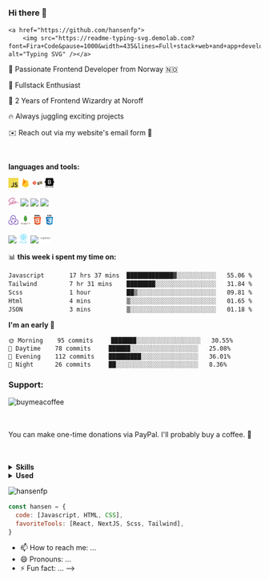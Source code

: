 ### Hi there 👋

<!--
**hansenfp/hansenfp** is a ✨ _special_ ✨ repository because its `README.md` (this file) appears on your GitHub profile.

Here are some ideas to get you started:

- 🔭 I’m currently working on ...
- 🌱 I’m currently learning ...
- 👯 I’m looking to collaborate on ...
- 🤔 I’m looking for help with ...
- 💬 Ask me about ...<p>

   <p align="center">
   <i>❗️<i>A problem can be solved in a 100 different ways and There's always an easier way to solve a problem.</i>
   </p>
  
  <p>
    <!-- Typing SVG by DenverCoder1 - https://github.com/DenverCoder1/readme-typing-svg -->
    <a href="https://github.com/hansenfp">
        <img src="https://readme-typing-svg.demolab.com?font=Fira+Code&pause=1000&width=435&lines=Full+stack+web+and+app+developer;Experienced+UI%2FUX+Designer;Always+learning+new+things;3%2B+years+of+coding+experience" alt="Typing SVG" /></a>
  </p>
      
   <p>🚀 Passionate Frontend Developer from Norway 🇳🇴</p>
   <p>🌟 Fullstack Enthusiast</p>
   <p>💼 2 Years of Frontend Wizardry at Noroff</p>
   <p>🔥 Always juggling exciting projects</p>
   <p>✉️ Reach out via my website's email form 📧</p>

<br>
   

   









**languages and tools:**  

<code><img height="20" src="https://raw.githubusercontent.com/github/explore/80688e429a7d4ef2fca1e82350fe8e3517d3494d/topics/javascript/javascript.png"></code>
<code><img height="20" src="https://raw.githubusercontent.com/github/explore/80688e429a7d4ef2fca1e82350fe8e3517d3494d/topics/firebase/firebase.png"></code>
<code><img height="20" src="https://raw.githubusercontent.com/github/explore/80688e429a7d4ef2fca1e82350fe8e3517d3494d/topics/git/git.png"></code>
<code><img height="20" src="https://raw.githubusercontent.com/devicons/devicon/master/icons/bootstrap/bootstrap-plain-wordmark.svg"></code>              

<code><img height="20" src="https://raw.githubusercontent.com/devicons/devicon/master/icons/sass/sass-original.svg"></code>
<code><img height="20" src="https://www.vectorlogo.zone/logos/tailwindcss/tailwindcss-icon.svg"></code>
<code><img height="20" src="https://www.vectorlogo.zone/logos/adobe_illustrator/adobe_illustrator-icon.svg"></code>
<code><img height="20" src="https://cdn.worldvectorlogo.com/logos/adobe-xd.svg"></code>

<code><img height="20" src="https://raw.githubusercontent.com/devicons/devicon/master/icons/redux/redux-original.svg"></code>
<code><img height="20" src="https://raw.githubusercontent.com/devicons/devicon/master/icons/mongodb/mongodb-original-wordmark.svg"></code>
<code><img height="20" src="https://raw.githubusercontent.com/devicons/devicon/master/icons/html5/html5-original-wordmark.svg"></code>
<code><img height="20" src="https://raw.githubusercontent.com/devicons/devicon/master/icons/css3/css3-original-wordmark.svg"></code>

<code><img height="20" src="https://cdn.worldvectorlogo.com/logos/nextjs-2.svg"></code>
<code><img height="20" src="https://raw.githubusercontent.com/devicons/devicon/master/icons/react/react-original-wordmark.svg"></code>
<code><img height="20" src="https://reactnative.dev/img/header_logo.svg"></code>
<code><img height="20" src="https://raw.githubusercontent.com/devicons/devicon/master/icons/express/express-original-wordmark.svg"></code>



📊 **this week i spent my time on:**
<!--START_SECTION:waka-->

```txt
Javascript       17 hrs 37 mins  █████████████▓░░░░░░░░░░░   55.06 %
Tailwind         7 hr 31 mins    ████████░░░░░░░░░░░░░░░░░   31.84 %
Scss             1 hour          ██▒░░░░░░░░░░░░░░░░░░░░░░   09.81 %
Html             4 mins          ▒░░░░░░░░░░░░░░░░░░░░░░░░   01.65 %
JSON             3 mins          ▒░░░░░░░░░░░░░░░░░░░░░░░░   01.18 %
```

<!--END_SECTION:waka-->

**I'm an early 🐤** 
```text
🌞 Morning    95 commits     ███████░░░░░░░░░░░░░░░░░░   30.55% 
🌆 Daytime    78 commits     ██████░░░░░░░░░░░░░░░░░░░   25.08% 
🌃 Evening    112 commits    █████████░░░░░░░░░░░░░░░░   36.01% 
🌙 Night      26 commits     ██░░░░░░░░░░░░░░░░░░░░░░░   8.36%

```

<h3>Support:</h3>

<p><a href="https://www.paypal.me/amfin"> <img align="left" src="https://cdn.buymeacoffee.com/buttons/v2/default-yellow.png" height="50" width="210" alt="buymeacoffee" /></a></p>
<br><br><br>
<p></p>You can make one-time donations via PayPal. I'll probably buy a coffee. 🍵</p><br><br>


<details>
  <summary><b>Skills</b></summary>
<h3>👨‍💻 Programming and Markup Languages</h3>

<p>  
</a>
<a href="https://github.com/search?q=user%3ADenverCoder1+language%3Acss"><img alt="CSS" src="https://img.shields.io/badge/CSS-1572B6.svg?logo=css3&logoColor=white"></a>
<a href="https://github.com/search?q=user%3ADenverCoder1+language%3Ahtml"><img alt="HTML" src="https://img.shields.io/badge/HTML-E34F26.svg?logo=html5&logoColor=white"></a>
<a href="https://github.com/search?q=user%3ADenverCoder1+language%3Ajavascript"><img alt="JavaScript" src="https://img.shields.io/badge/JavaScript-F7DF1E.svg?logo=javascript&logoColor=black"></a>
<a href="https://github.com/search?q=user%3ADenverCoder1+language%3Ajavascript"><img alt="Node.js" src="https://img.shields.io/badge/Node.js-43853D.svg?logo=node.js&logoColor=white"></a>
<a href="https://github.com/search?q=user%3ADenverCoder1+language%3Asvg"><img alt="SVG+XML" src="https://img.shields.io/badge/SVG%2BXML-e0982c.svg?logo=svg&logoColor=white"></a>
<a href="https://github.com/search?q=user%3ADenverCoder1+language%3AtypeScript"><img alt="TypeScript" src="https://img.shields.io/badge/TypeScript-007ACC.svg?logo=typescript&logoColor=white"></a>
</p>

<h3>🧰 Frameworks and Libraries</h3>

<p>
<a href="#"><img alt="Express.js" src="https://img.shields.io/badge/Express.js-404d59.svg?logo=express&logoColor=white"></a>
<a href="#"><img alt="Material Design" src="https://img.shields.io/badge/Material%20Design-0081CB.svg?logo=material-design&logoColor=white"></a>
<a href="#"><img alt="React" src="https://img.shields.io/badge/React-20232a.svg?logo=react&logoColor=%2361DAFB"></a>
<a href="#"><img alt="Wordpress" src="https://img.shields.io/badge/Wordpress-21759B?logo=wordpress&logoColor=white"></a>   
</p>

<h3>🗄️ Databases and Cloud Hosting</h3>

<p>
<a href="#"><img alt="MongoDB" src ="https://img.shields.io/badge/MongoDB-4ea94b.svg?logo=mongodb&logoColor=white"></a>
<a href="#"><img alt="Notion" src="https://img.shields.io/badge/Notion-010101.svg?logo=notion&logoColor=white"></a>
<a href="#"><img alt="Vercel" src="https://img.shields.io/badge/Vercel-000000.svg?logo=vercel&logoColor=white"></a>
</p>


<h3>💻 Software and Tools</h3>


<p>
<a href="#"><img alt="Adobe" src="https://img.shields.io/badge/Adobe-FF0000.svg?logo=adobe&logoColor=white"></a>
<a href="#"><img alt="Discord" src="https://img.shields.io/badge/-Discord-5865F2.svg?logo=discord&logoColor=white"></a>
<a href="#"><img alt="Git" src="https://img.shields.io/badge/Git-F05033.svg?logo=git&logoColor=white"></a>
<a href="#"><img alt="GitHub Desktop" src="https://img.shields.io/badge/GitHub%20Desktop-8034A9.svg?logo=github&logoColor=white"></a>
<a href="#"><img alt="Google Sheets" src="https://img.shields.io/badge/Sheets-34A853.svg?logo=google%20sheets&logoColor=white"></a>

<a href="#"><img alt="Postman" src="https://img.shields.io/badge/Postman-FF6C37?logo=postman&logoColor=white"></a>
<a href="#"><img alt="Stack Overflow" src="https://img.shields.io/badge/-Stack%20Overflow-FE7A16?logo=stack-overflow&logoColor=white"></a>
<a href="#"><img alt="Visual Studio Code" src="https://img.shields.io/badge/Visual%20Studio%20Code-0078d7.svg?logo=visual-studio-code&logoColor=white"></a>
<a href="#"><img alt="Visual Studio Code" src="https://img.shields.io/badge/-Prettier-F7B93E?style=flat-square&logo=prettier&logoColor=white"></a>
</p>
</details>

<details>
  <summary><b>Used</b></summary>
<p><img src="https://github-readme-stats.vercel.app/api/top-langs?username=hansenfp&show_icons=true&locale=en&layout=compact&theme=dark&hide_border=true" alt="hansenfp" /></p>
</details>

<p> <img src="https://komarev.com/ghpvc/?username=hansenfp&label=Profile%20views&color=0e75b6&style=flat" alt="hansenfp" /> </p>

```javascript
const hansen = {
  code: [Javascript, HTML, CSS],
  favoriteTools: [React, NextJS, Scss, Tailwind],
}
```

- 📫 How to reach me: ...
- 😄 Pronouns: ...
- ⚡ Fun fact: ...
-->
